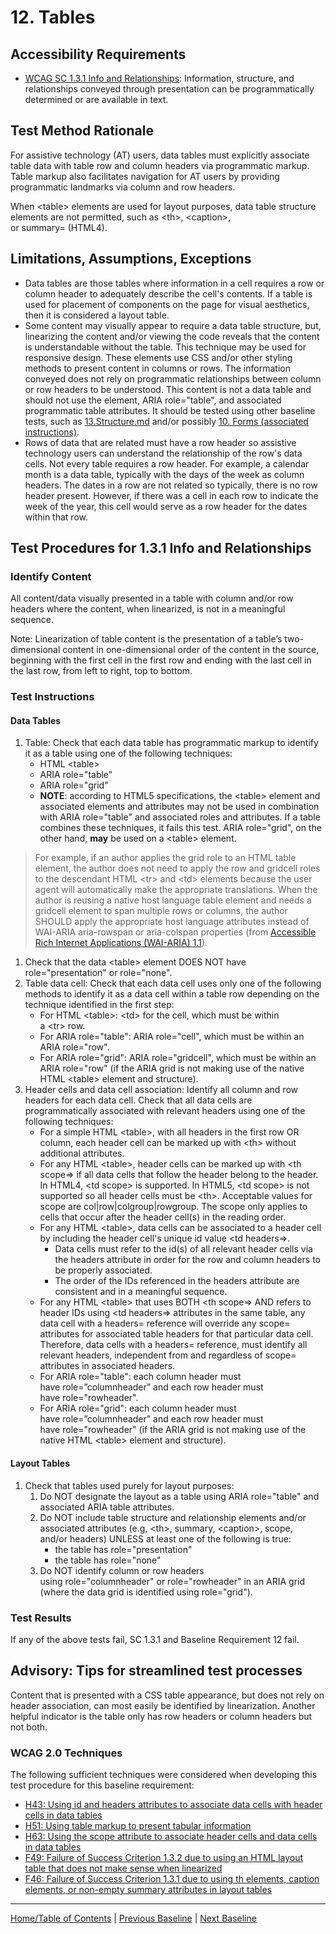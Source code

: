 # 12. Tables

Accessibility Requirements
--------------------------
-   [WCAG SC 1.3.1 Info and Relationships](https://www.w3.org/TR/UNDERSTANDING-WCAG20/content-structure-separation-programmatic.html): Information, structure, and relationships conveyed through presentation can be programmatically determined or are available in text.

Test Method Rationale
---------------------
For assistive technology (AT) users, data tables must explicitly associate table data with table row and column headers via programmatic markup. Table markup also facilitates navigation for AT users by providing programmatic landmarks via column and row headers.

When &lt;table&gt; elements are used for layout purposes, data table structure elements are not permitted, such as &lt;th&gt;, &lt;caption&gt;, or summary= (HTML4).

Limitations, Assumptions, Exceptions
------------------------------------
-   Data tables are those tables where information in a cell requires a row or column header to adequately describe the cell's contents. If a table is used for placement of components on the page for visual aesthetics, then it is considered a layout table.
-   Some content may visually appear to require a data table structure, but, linearizing the content and/or viewing the code reveals that the content is understandable without the table. This technique may be used for responsive design. These elements use CSS and/or other styling methods to present content in columns or rows. The information conveyed does not rely on programmatic relationships between column or row headers to be understood. This content is not a data table and should not use the element, ARIA role="table", and associated programmatic table attributes. It should be tested using other baseline tests, such as [13.Structure.md](https://github.com/Section508Coordinators/ICTTestingBaseline/blob/master/docs/13Headings.md) and/or possibly [10. Forms (associated instructions)](https://github.com/Section508Coordinators/ICTTestingBaseline/blob/master/docs/10Forms.md).
-   Rows of data that are related must have a row header so assistive technology users can understand the relationship of the row's data cells. Not every table requires a row header. For example, a calendar month is a data table, typically with the days of the week as column headers. The dates in a row are not related so typically, there is no row header present. However, if there was a cell in each row to indicate the week of the year, this cell would serve as a row header for the dates within that row.

Test Procedures for 1.3.1 Info and Relationships
------------------------------------------------
### Identify Content
All content/data visually presented in a table with column and/or row headers where the content, when linearized, is not in a meaningful sequence.

Note: Linearization of table content is the presentation of a table’s two-dimensional content in one-dimensional order of the content in the source, beginning with the first cell in the first row and ending with the last cell in the last row, from left to right, top to bottom.

### Test Instructions
#### Data Tables
1.  Table: Check that each data table has programmatic markup to identify it as a table using one of the following techniques:
    -   HTML &lt;table&gt;
    -   ARIA role="table"
    -   ARIA role="grid"
    -   **NOTE**: according to HTML5 specifications, the &lt;table&gt; element and associated elements and attributes may not be used in combination with ARIA role="table" and associated roles and attributes. If a table combines these techniques, it fails this test. ARIA role="grid", on the other hand, **may** be used on a &lt;table&gt; element.
> For example, if an author applies the grid role to an HTML table element, the author does not need to apply the row and gridcell roles to the descendant HTML &lt;tr&gt; and &lt;td&gt; elements because the user agent will automatically make the appropriate translations. When the author is reusing a native host language table element and needs a gridcell element to span multiple rows or columns, the author SHOULD apply the appropriate host language attributes instead of WAI-ARIA aria-rowspan or aria-colspan properties (from [Accessible Rich Internet Applications (WAI-ARIA) 1.1](https://www.w3.org/TR/wai-aria-1.1/#grid)).
1.  Check that the data &lt;table&gt; element DOES NOT have role="presentation" or role="none".
2.  Table data cell: Check that each data cell uses only one of the following methods to identify it as a data cell within a table row depending on the technique identified in the first step:
    -   For HTML &lt;table&gt;: &lt;td&gt; for the cell, which must be within a &lt;tr&gt; row.
    -   For ARIA role="table": ARIA role="cell", which must be within an ARIA role="row".
    -   For ARIA role="grid": ARIA role="gridcell", which must be within an ARIA role="row" (if the ARIA grid is not making use of the native HTML &lt;table&gt; element and structure).
3.  Header cells and data cell association: Identify all column and row headers for each data cell. Check that all data cells are programmatically associated with relevant headers using one of the following techniques:
    -   For a simple HTML &lt;table&gt;, with all headers in the first row OR column, each header cell can be marked up with &lt;th&gt; without additional attributes.
    -   For any HTML &lt;table&gt;, header cells can be marked up with &lt;th scope=&gt; if all data cells that follow the header belong to the header. In HTML4, &lt;td scope&gt; is supported. In HTML5, &lt;td scope&gt; is not supported so all header cells must be &lt;th&gt;. Acceptable values for scope are col&vert;row&vert;colgroup&vert;rowgroup. The scope only applies to cells that occur after the header cell(s) in the reading order.
    -   For any HTML &lt;table&gt;, data cells can be associated to a header cell by including the header cell's unique id value &lt;td headers=&gt;.
        -   Data cells must refer to the id(s) of all relevant header cells via the headers attribute in order for the row and column headers to be properly associated.
        -   The order of the IDs referenced in the headers attribute are consistent and in a meaningful sequence.
    -   For any HTML &lt;table&gt; that uses BOTH &lt;th scope=&gt; AND refers to header IDs using &lt;td headers=&gt; attributes in the same table, any data cell with a headers= reference will override any scope= attributes for associated table headers for that particular data cell. Therefore, data cells with a headers= reference, must identify all relevant headers, independent from and regardless of scope= attributes in associated headers.
    -   For ARIA role="table": each column header must have role=”columnheader” and each row header must have role="rowheader".
    -   For ARIA role="grid": each column header must have role=”columnheader” and each row header must have role="rowheader" (if the ARIA grid is not making use of the native HTML &lt;table&gt; element and structure).

#### Layout Tables
1.  Check that tables used purely for layout purposes:
    1.  Do NOT designate the layout as a table using ARIA role="table" and associated ARIA table attributes.
    2.  Do NOT include table structure and relationship elements and/or associated attributes (e.g, &lt;th&gt;, summary, &lt;caption&gt;, scope, and/or headers) UNLESS at least one of the following is true:
        * the table has role="presentation"
        * the table has role="none"
    3.  Do NOT identify column or row headers using role="columnheader" or role="rowheader" in an ARIA grid (where the data grid is identified using role="grid").

### Test Results
If any of the above tests fail, SC 1.3.1 and Baseline Requirement 12 fail.

Advisory: Tips for streamlined test processes
---------------------------------------------
Content that is presented with a CSS table appearance, but does not rely on header association, can most easily be identified by linearization. Another helpful indicator is the table only has row headers or column headers but not both.

### WCAG 2.0 Techniques
The following sufficient techniques were considered when developing this test procedure for this baseline requirement:
-   [H43: Using id and headers attributes to associate data cells with header cells in data tables](https://www.w3.org/TR/WCAG20-TECHS/H43.html)
-   [H51: Using table markup to present tabular information](https://www.w3.org/TR/WCAG20-TECHS/H51.html)
-   [H63: Using the scope attribute to associate header cells and data cells in data tables](https://www.w3.org/TR/WCAG20-TECHS/H63.html)
-   [F49: Failure of Success Criterion 1.3.2 due to using an HTML layout table that does not make sense when linearized](https://www.w3.org/TR/WCAG20-TECHS/F49.html)
-   [F46: Failure of Success Criterion 1.3.1 due to using th elements, caption elements, or non-empty summary attributes in layout tables](http://www.w3.org/TR/WCAG20-TECHS/F46.html)

----------------------------------------
[Home/Table of Contents](index.md) | [Previous Baseline](11PageTitles.md) | [Next Baseline](13Structure.md)
